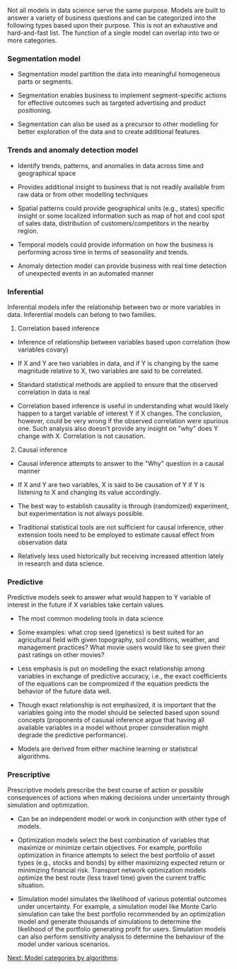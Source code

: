 
Not all models in data science serve the same purpose. Models are built to answer a variety of business questions and can be categorized into the following types based upon their purpose. This is not an exhaustive and hard-and-fast list. The function of a single model can overlap into two or more categories.

### Segmentation model

- Segmentation model partition the data into meaningful homogeneous parts or segments. 

- Segmentation enables business to implement segment-specific actions for effective outcomes such as targeted advertising and product positioning.

- Segmentation can also be used as a precursor to other modelling for better exploration of the data and to create additional features. 


### Trends and anomaly detection model

- Identify trends, patterns, and anomalies in data across time and geographical space 

- Provides additional insight to business that is not readily available from raw data or from other modelling techniques

- Spatial patterns could provide geographical units (e.g., states) specific insight or some localized information such as map of hot and cool spot of sales data, distribution of customers/competitors in the nearby region.

- Temporal models could provide information on how the business is performing across time in terms of seasonality and trends. 

- Anomaly detection model can provide business with real time detection of unexpected events in an automated manner


###  Inferential

Inferential models infer the relationship between two or more variables in data. Inferential models can belong to two families.

1. Correlation based inference

- Inference of relationship between variables based upon correlation (how variables covary)

- If X and Y are two variables in data, and if Y is changing by the same magnitude relative to X, two variables are said to be correlated.

- Standard statistical methods are applied to ensure that the observed correlation in data is real

- Correlation based inference is useful in understanding what would likely happen to a target variable of interest Y if X changes. The conclusion, however, could be very wrong if the observed correlation were spurious one. Such analysis also doesn't provide any insight on "why" does Y change with X. Correlation is not causation.

2. Causal inference 

- Causal inference attempts to answer to the "Why" question in a causal manner

- If X and Y are two variables, X is said to be causation of Y if Y is listening to X and changing its value accordingly.

- The best way to establish causality is through (randomized) experiment, but experimentation is not always possible.

- Traditional statistical tools are not sufficient for causal inference, other extension tools need to be employed to estimate causal effect from observation data

- Relatively less used historically but receiving increased attention lately in research and data science.


### Predictive

Predictive models seek to answer what would happen to Y variable of interest in the future if X variables take certain values. 

- The most common modeling tools in data science

- Some examples: what crop seed (genetics) is best suited for an agricultural field with given topography, soil conditions, weather, and management practices? What movie users would like to see given their past ratings on other movies?

- Less emphasis is put on modelling the exact relationship among variables in exchange of predictive accuracy, i.e., the exact coefficients of the equations can be compromized if the equation predicts the behavior of the future data well.

- Though exact relationship is not emphasized, it is important that the variables going into the model should be selected based upon sound concepts (proponents of casusal inference argue that having all available variables in a model without proper consideration might degrade the predictive performance).

- Models are derived from either machine learning or statistical algorithms.



### Prescriptive
 
Prescriptive models prescribe the best course of action or possible consequences of actions when making decisions under uncertainty through simulation and optimization. 

- Can be an independent model or work in conjunction with other type of models. 

- Optimization models select the best combination of variables that maximize or minimize certain objectives. For example, portfolio optimization in finance attempts to select the best portfolio of asset types (e.g., stocks and bonds) by either maximizing expected return or minimizing financial risk. Transport network optimization models optimize the best route (less travel time) given the current traffic situation.

- Simulation model simulates the likelihood of various potential outcomes under uncertainty. For example, a simulation model like Monte Carlo simulation can take the best portfolio recommended by an optimization model and generate thousands of simulations to determine the likelihood of the portfolio generating profit for users. Simulation models can also perform sensitivity analysis to determine the behaviour of the model under various scenarios.



[Next: Model categories by algorithms](#weekly_materials/week4/docs/types-by-algorithms.md):
